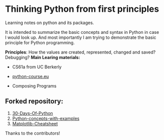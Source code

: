 # Thinking Python from first principles
 
Learning notes on python and its packages.

It is intended to summarize the basic concepts and syntax in Python in case I would look up.
And most importantly I am trying to demonstrate the basic principle for Python programming.

**Principles**:
How the values are created, represented, changed and saved?
Debugging?
**Main Learing materials:**

* CS61a from UC Berkerly

* [python-course.eu](https://python-course.eu/)

* Composing Programs

## Forked repository:

 1. [30-Days-Of-Python](https://github.com/Asabeneh/30-Days-Of-Python)
 2. [Python-concepts-with-examples](https://github.com/trekhleb/learn-python)
 3. [Matplotlib-Cheatsheet](https://github.com/matplotlib/cheatsheets)

Thanks to the contributors!